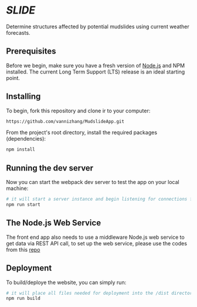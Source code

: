 # _SLIDE_
Determine structures affected by potential mudslides using current weather forecasts.

## Prerequisites
Before we begin, make sure you have a fresh version of [Node.js](https://nodejs.org/en/) and NPM installed. The current Long Term Support (LTS) release is an ideal starting point. 

## Installing 
To begin, fork this repository and clone ir to your computer:

```sh
https://github.com/vannizhang/MudslideApp.git
```

From the project's root directory, install the required packages (dependencies):

```sh
npm install
```

## Running the dev server 
Now you can start the webpack dev server to test the app on your local machine:

```sh
# it will start a server instance and begin listening for connections from localhost on port 8080
npm run start
```

## The Node.js Web Service
The front end app also needs to use a middleware Node.js web service to get data via REST API call, to set up the web service, please use the codes from this [repo](https://github.com/vannizhang/MudslideApp-server)

## Deployment
To build/deploye the website, you can simply run:

```sh
# it will place all files needed for deployment into the /dist directory 
npm run build
```
<br><br><br>
